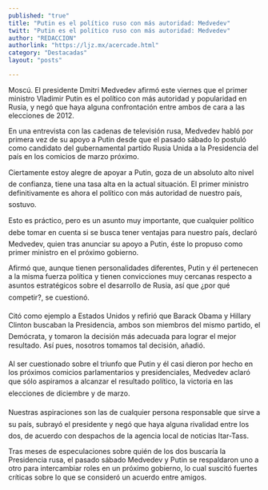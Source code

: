 ```yaml
---
published: "true"
title: "Putin es el político ruso con más autoridad: Medvedev"
twitt: "Putin es el político ruso con más autoridad: Medvedev"
author: "REDACCION"
authorlink: "https://ljz.mx/acercade.html"
category: "Destacadas"
layout: "posts"

---
```



  Moscú. El presidente Dmitri Medvedev afirmó este viernes que el primer ministro Vladimir Putin es el político con más autoridad y popularidad en Rusia, y negó que haya alguna confrontación entre ambos de cara a las elecciones de 2012.



  En una entrevista con las cadenas de televisión rusa, Medvedev habló por primera vez de su apoyo a Putin desde que el pasado sábado lo postuló como candidato del gubernamental partido Rusia Unida a la Presidencia del país en los comicios de marzo próximo.



  Ciertamente estoy alegre de apoyar a Putin, goza de un absoluto alto nivel de confianza, tiene una tasa alta en la actual situación. El primer ministro definitivamente es ahora el político con más autoridad de nuestro país, sostuvo.



  Esto es práctico, pero es un asunto muy importante, que cualquier político debe tomar en cuenta si se busca tener ventajas para nuestro país, declaró Medvedev, quien tras anunciar su apoyo a Putin, éste lo propuso como primer ministro en el próximo gobierno.



  Afirmó que, aunque tienen personalidades diferentes, Putin y él pertenecen a la misma fuerza política y tienen convicciones muy cercanas respecto a asuntos estratégicos sobre el desarrollo de Rusia, así que ¿por qué competir?, se cuestionó.



  Citó como ejemplo a Estados Unidos y refirió que Barack Obama y Hillary Clinton buscaban la Presidencia, ambos son miembros del mismo partido, el Demócrata, y tomaron la decisión más adecuada para lograr el mejor resultado. Así pues, nosotros tomamos tal decisión, añadió.



  Al ser cuestionado sobre el triunfo que Putin y él casi dieron por hecho en los próximos comicios parlamentarios y presidenciales, Medvedev aclaró que sólo aspiramos a alcanzar el resultado político, la victoria en las elecciones de diciembre y de marzo.



  Nuestras aspiraciones son las de cualquier persona responsable que sirve a su país, subrayó el presidente y negó que haya alguna rivalidad entre los dos, de acuerdo con despachos de la agencia local de noticias Itar-Tass.



  Tras meses de especulaciones sobre quién de los dos buscaría la Presidencia rusa, el pasado sábado Medvedev y Putin se respaldaron uno a otro para intercambiar roles en un próximo gobierno, lo cual suscitó fuertes críticas sobre lo que se consideró un acuerdo entre amigos.

